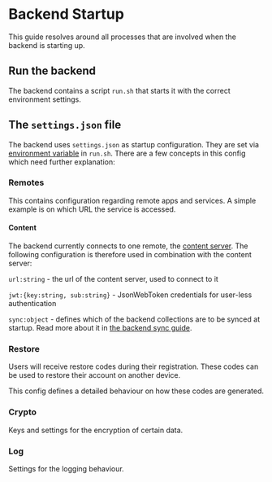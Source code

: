 # Backend Startup

This guide resolves around all processes that are involved when the backend is starting up.

## Run the backend

The backend contains a script `run.sh` that starts it with the correct environment settings.


## The `settings.json` file

The backend uses `settings.json` as startup configuration.
They are set via [environment variable](https://docs.meteor.com/environment-variables.html#METEOR-SETTINGS) in `run.sh`.
There are a few concepts in this config which need further explanation:

### Remotes

This contains configuration regarding remote apps and services. 
A simple example is on which URL the service is accessed.

#### Content

The backend currently connects to one remote, the [content server](https://github.com/leaonline/leaonline-content).
The following configuration is therefore used in combination with the content server:

`url:string` - the url of the content server, used to connect to it

`jwt:{key:string, sub:string}` - JsonWebToken credentials for user-less authentication

`sync:object` - defines which of the backend collections are to be synced at startup.
Read more about it in [the backend sync guide](./BACKEND_SYNC.md).


### Restore

Users will receive restore codes during their registration.
These codes can be used to restore their account on another device.

This config defines a detailed behaviour on how these codes are generated.

### Crypto

Keys and settings for the encryption of certain data.

### Log

Settings for the logging behaviour.
